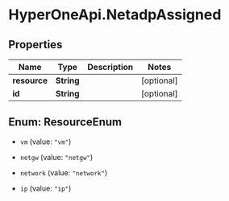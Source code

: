 # HyperOneApi.NetadpAssigned

## Properties
Name | Type | Description | Notes
------------ | ------------- | ------------- | -------------
**resource** | **String** |  | [optional] 
**id** | **String** |  | [optional] 


<a name="ResourceEnum"></a>
## Enum: ResourceEnum


* `vm` (value: `"vm"`)

* `netgw` (value: `"netgw"`)

* `network` (value: `"network"`)

* `ip` (value: `"ip"`)





